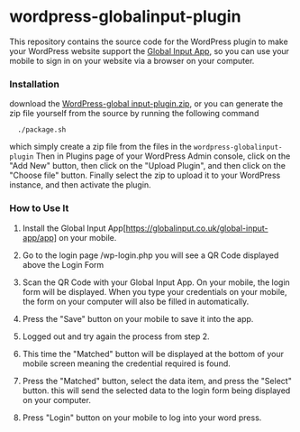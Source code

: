 # wordpress-globalinput-plugin

This repository contains the source code for the WordPress plugin to make your WordPress website support the [Global Input App](https://globalinput.co.uk/), so you can use your mobile to sign in on your website via a browser on your computer.

### Installation
download the [WordPress-global input-plugin.zip](https://github.com/global-input/wordpress-login/blob/master/wordpress-globalinput-plugin.zip), or you can generate the zip file yourself from the source by running the following command
  ```
    ./package.sh
  ```
which simply create a zip file from the files in the ```wordpress-globalinput-plugin```
Then in Plugins page of your WordPress Admin console, click on the "Add New" button, then click on the "Upload Plugin", and then click on the "Choose file" button. Finally select the zip to upload it to your WordPress instance, and then activate the plugin.

### How to Use It
1. Install the Global Input App[https://globalinput.co.uk/global-input-app/app] on your mobile.

2. Go to the login page <your-website-url>/wp-login.php
you will see a QR Code displayed above the Login Form

3. Scan the QR Code with your Global Input App.
  On your mobile, the login form will be displayed. When you type your credentials on your mobile, the form on your computer will also be filled in automatically.

4. Press the "Save" button on your mobile to save it into the app.

5.  Logged out and try again the process from step 2.

6. This time the "Matched" button will be displayed at the bottom of your mobile screen meaning the credential required is found.
7. Press the "Matched" button, select the data item, and press the "Select" button.
  this will send the selected data to the login form being displayed on your computer.
8. Press "Login" button on your mobile to log into your word press.
